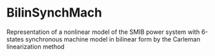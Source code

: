 # BilinSynchMach
Representation of a nonlinear model of the SMIB power system with 6-states synchronous machine model in bilinear form by the Carleman linearization method
